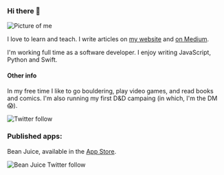 ### Hi there 👋
![Picture of me](https://res.cloudinary.com/iiroalhonen/image/upload/c_scale,w_500/v1600061757/IMG_23_sml_up4wug.jpg)

I love to learn and teach. I write articles on [my website](https://www.iiroalhonen.com/blog) and [on Medium](https://medium.com/@iiroalhonen).

I'm working full time as a software developer. I enjoy writing JavaScript, Python and Swift.

#### Other info
In my free time I like to go bouldering, play video games, and read books and comics.
I'm also running my first D&D campaing (in which, I'm the DM 😱).

![Twitter follow](https://img.shields.io/twitter/follow/iiroalhonen?style=social)

### Published apps:
<!-- ![Bean juice icon](https://is5-ssl.mzstatic.com/image/thumb/Purple124/v4/7e/8f/65/7e8f652e-7f49-cd26-bf0a-b92bf5807789/AppIcon-1x_U007emarketing-0-2-85-220.png/246x0w.png "Bean Juice") -->
Bean Juice, available in the [App Store](https://apps.apple.com/us/app/bean-juice/id1502380351). 

![Bean Juice Twitter follow](https://img.shields.io/twitter/follow/BeanJuiceApp?style=social)
<!--
**Iikeli/Iikeli** is a ✨ _special_ ✨ repository because its `README.md` (this file) appears on your GitHub profile.

Here are some ideas to get you started:

- 🔭 I’m currently working on ...
- 🌱 I’m currently learning ...
- 👯 I’m looking to collaborate on ...
- 🤔 I’m looking for help with ...
- 💬 Ask me about ...
- 📫 How to reach me: ...
- 😄 Pronouns: ...
- ⚡ Fun fact: ...
-->
